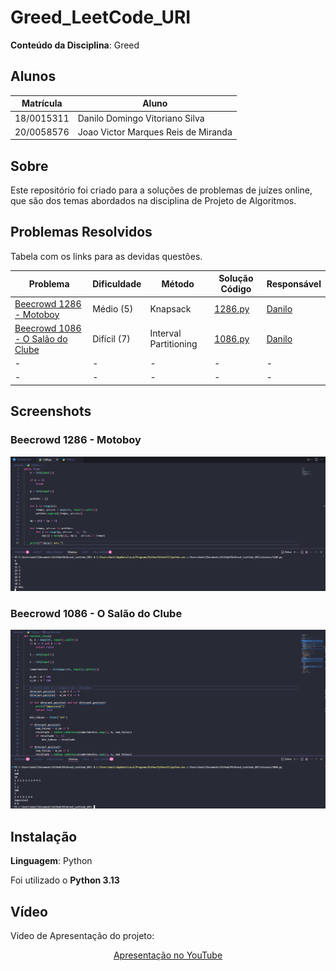 # Greed_LeetCode_URI

<!-- **Número da Lista**: X<br> -->
**Conteúdo da Disciplina**: Greed<br>

## Alunos
| Matrícula  | Aluno                               |
| ---------- | ----------------------------------- |
| 18/0015311 | Danilo Domingo Vitoriano Silva      |
| 20/0058576 | Joao Victor Marques Reis de Miranda |

## Sobre 
Este repositório foi criado para a soluções de problemas de juízes online, que são dos temas abordados na disciplina de Projeto de Algoritmos.

## Problemas Resolvidos

Tabela com os links para as devidas questões.

| Problema                                                                    | Dificuldade | Método   | Solução Código               | Responsável                             |
| --------------------------------------------------------------------------- | ----------- | -------- | ---------------------------- | --------------------------------------- |
| [Beecrowd 1286 - Motoboy](https://judge.beecrowd.com/pt/problems/view/1286) | Médio (5)   | Knapsack | [1286.py](/solucoes/1286.py) | [Danilo](https://github.com/danilow200) |
| [Beecrowd 1086 - O Salão do Clube](https://judge.beecrowd.com/pt/problems/view/1086)                                                                         | Difícil (7)         | Interval Partitioning        | [1086.py](/solucoes/1086.py)                          | [Danilo](https://github.com/danilow200)                                      |
| -                                                                           | -           | -        | -                            | -                                       |
| -                                                                           | -           | -        | -                            | -                                       |



## Screenshots

### Beecrowd 1286 - Motoboy
![Motoboy](/img/1286.png)

### Beecrowd 1086 - O Salão do Clube
![O Salão do Clube](/img/1086.png)

## Instalação 
**Linguagem**: Python<br>

Foi utilizado o **Python 3.13**


## Vídeo

Video de Apresentação do projeto:

<div align="center">
  <!-- <p><a href="./assets/Trabalho_de_PA_Grafo1.mp4">Vídeo de Apresentação</a></p> -->
  <p><a href="">Apresentação no YouTube</a></p>
</div>
